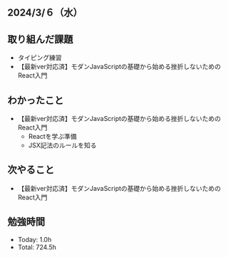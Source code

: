 ## 2024/3/６（水）

## 取り組んだ課題

- タイピング練習
- 【最新ver対応済】モダンJavaScriptの基礎から始める挫折しないためのReact入門

## わかったこと
- 【最新ver対応済】モダンJavaScriptの基礎から始める挫折しないためのReact入門
  - Reactを学ぶ準備
  - JSX記法のルールを知る

## 次やること
- 【最新ver対応済】モダンJavaScriptの基礎から始める挫折しないためのReact入門

## 勉強時間

- Today: 1.0h
- Total: 724.5h
